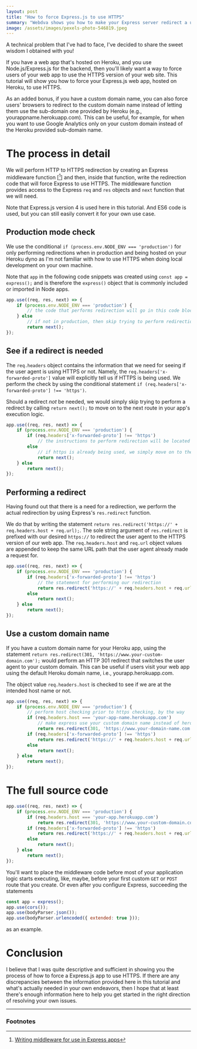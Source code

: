```yaml
---
layout: post
title: "How to force Express.js to use HTTPS"
summary: "Webdva shows you how to make your Express server redirect a user to the HTTPS version of your web app. Webdva also shows you how to redirect to a custom domain deployed on Heroku."
image: /assets/images/pexels-photo-546819.jpeg
---
```


A technical problem that I've had to face, I've decided to share the sweet wisdom I obtained with you!

If you have a web app that's hosted on Heroku, and you use Node.js/Express.js for the backend, then you'll likely want a way to force users of your web app to use the HTTPS version of your web site. This tutorial will show you how to force your Express.js web app, hosted on Heroku, to use HTTPS.

As an added bonus, if you have a custom domain name, you can also force users' browsers to redirect to the custom domain name instead of letting them use the sub-domain one provided by Heroku (e.g., yourappname.herokuapp.com). This can be useful, for example, for when you want to use Google Analytics only on your custom domain instead of the Heroku provided sub-domain name.

# The process in detail

We will perform HTTP to HTTPS redirection by creating an Express middleware function \[[^1]\] and then, inside that function, write the redirection code that will force Express to use HTTPS. The middleware function provides access to the Express `req` and `res` objects and `next` function that we will need.

Note that Express.js version 4 is used here in this tutorial. And ES6 code is used, but you can still easily convert it for your own use case.

## Production mode check

We use the conditional `if (process.env.NODE_ENV === 'production')` for only performing redirections when in production and being hosted on your Heroku dyno as I'm not familiar with how to use HTTPS when doing local development on your own machine.

Note that `app` in the following code snippets was created using `const app = express();` and is therefore the `express()` object that is commonly included or imported in Node apps.

```javascript
app.use((req, res, next) => {
    if (process.env.NODE_ENV === 'production') {
        // the code that performs redirection will go in this code block
    } else
        // if not in production, then skip trying to perform redirection
        return next();
});
```

## See if a redirect is needed

The `req.headers` object contains the information that we need for seeing if the user agent is using HTTPS or not. Namely, the `req.headers['x-forwarded-proto']` value will explicitly tell us if HTTPS is being used. We perform the check by using the conditional statement `if (req.headers['x-forwarded-proto'] !== 'https')`.

Should a redirect *not* be needed, we would simply skip trying to perform a redirect by calling `return next();` to move on to the next route in your app's execution logic.

```javascript
app.use((req, res, next) => {
    if (process.env.NODE_ENV === 'production') {
        if (req.headers['x-forwarded-proto'] !== 'https')
            // the instructions to perform redirection will be located here
        else
            // if https is already being used, we simply move on to the next phase in the app's logic cycle
            return next(); 
    } else
        return next();
});
```

## Performing a redirect

Having found out that there is a need for a redirection, we perform the actual redirection by using Express's `res.redirect` function.

We do that by writing the statement `return res.redirect('https://' + req.headers.host + req.url);`. The sole string argument of `res.redirect` is prefixed with our desired `https://` to redirect the user agent to the HTTPS version of our web app. The `req.headers.host` and `req.url` object values are appended to keep the same URL path that the user agent already made a request for.

```javascript
app.use((req, res, next) => {
    if (process.env.NODE_ENV === 'production') {
        if (req.headers['x-forwarded-proto'] !== 'https')
            // the statement for performing our redirection
            return res.redirect('https://' + req.headers.host + req.url);
        else
            return next();
    } else
        return next();
});
```

## Use a custom domain name

If you have a custom domain name for your Heroku app, using the statement `return res.redirect(301, 'https://www.your-custom-domain.com');` would perform an HTTP 301 redirect that switches the user agent to your custom domain. This can be useful if users visit your web app using the default Heroku domain name, i.e., yourapp.herokuapp.com.

The object value `req.headers.host` is checked to see if we are at the intended host name or not.

```javascript
app.use((req, res, next) => {
    if (process.env.NODE_ENV === 'production') {
        // perform host checking prior to https checking, by the way
        if (req.headers.host === 'your-app-name.herokuapp.com')
            // make express use your custom domain name instead of heroku's default
            return res.redirect(301, 'https://www.your-domain-name.com');
        if (req.headers['x-forwarded-proto'] !== 'https')
            return res.redirect('https://' + req.headers.host + req.url);
        else
            return next();
    } else
        return next();
});
```

# The full source code

```javascript
app.use((req, res, next) => {
    if (process.env.NODE_ENV === 'production') {
        if (req.headers.host === 'your-app.herokuapp.com')
            return res.redirect(301, 'https://www.your-custom-domain.com');
        if (req.headers['x-forwarded-proto'] !== 'https')
            return res.redirect('https://' + req.headers.host + req.url);
        else
            return next();
    } else
        return next();
});
```

You'll want to place the middleware code before most of your application logic starts executing, like, maybe, before your first custom `GET` or `POST` route that you create. Or even after you configure Express, succeeding the statements 

```javascript
const app = express();
app.use(cors());
app.use(bodyParser.json());
app.use(bodyParser.urlencoded({ extended: true }));
```

as an example.

# Conclusion

I believe that I was quite descriptive and sufficient in showing you the process of how to force a Express.js app to use HTTPS. If there are any discrepancies between the information provided here in this tutorial and what's actually needed in your own endeavors, then I hope that at least there's enough information here to help you get started in the right direction of resolving your own issues.

---

### Footnotes

[^1]: [Writing middleware for use in Express apps](https://expressjs.com/en/guide/writing-middleware.html)